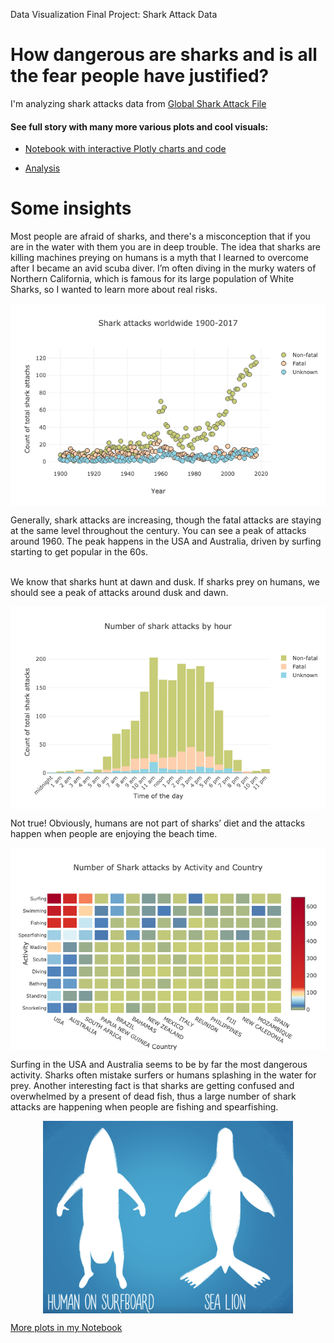 Data Visualization Final Project: Shark Attack Data

# How dangerous are sharks and is all the fear people have justified?
I'm analyzing shark attacks data from [Global Shark Attack File](http://www.sharkattackfile.net/)

#### See full story with many more various plots and cool visuals:
* [Notebook with interactive Plotly charts and code](https://github.com/katjawittfoth/Data_Viz/blob/master/global_shark_attacks.ipynb)

* [Analysis](https://github.com/katjawittfoth/Data_Viz/blob/master/shark_attacks_story.pdf)

# Some insights
Most people are afraid of sharks, and there's a misconception that if you are in the water with them you are in deep trouble. The idea that sharks are killing machines preying on humans is a myth that I learned to overcome after I became an avid scuba diver. I’m often diving in the murky waters of Northern California, which is famous for its large population of White Sharks, so I wanted to learn more about real risks.

<p align="center"> <img src="Notebooks/plots/scatterplot_attacks_1900-2017.png" align="middle">
</p>
Generally, shark attacks are increasing, though the fatal attacks are staying at the same level throughout the century. 
You can see a peak of attacks around 1960. The peak happens in the USA and Australia, driven by surfing starting to get popular in the 60s.

<br> We know that sharks hunt at dawn and dusk. If sharks prey on humans, we should see a peak of attacks around dusk and dawn.
<p align="center"> <img src="Notebooks/plots/histogram_attacks_by_time.png" align="middle">
</p>
Not true! Obviously, humans are not part of sharks’ diet and the attacks happen when people are enjoying the beach time.

<p align="center"> <img src="Notebooks/plots/heatmap_activity.png" align="middle">
</p>
Surfing in the USA and Australia seems to be by far the most dangerous activity. Sharks often mistake surfers or humans splashing in the water for prey. 
Another interesting fact is that sharks are getting confused and overwhelmed by a present of dead fish, thus a large number of shark attacks are happening when people are fishing and spearfishing.

<p align="center"> <img src="Notebooks/plots/sealion_vs_surfer.png" align="middle" width=400>
</p>

[More plots in my Notebook](https://github.com/katjawittfoth/Data_Viz/blob/master/global_shark_attacks.ipynb)

